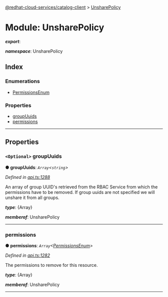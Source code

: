 [@redhat-cloud-services/catalog-client](../README.md) > [UnsharePolicy](../modules/unsharepolicy.md)

# Module: UnsharePolicy

*__export__*: 

*__namespace__*: UnsharePolicy

## Index

### Enumerations

* [PermissionsEnum](../enums/unsharepolicy.permissionsenum.md)

### Properties

* [groupUuids](unsharepolicy.md#groupuuids)
* [permissions](unsharepolicy.md#permissions)

---

## Properties

<a id="groupuuids"></a>

### `<Optional>` groupUuids

**● groupUuids**: *`Array`<`string`>*

*Defined in [api.ts:1288](https://github.com/karelhala/javascript-clients/blob/master/packages/catalog/api.ts#L1288)*

An array of group UUID's retrieved from the RBAC Service from which the permissions have to be removed. If group uuids are not specified we will unshare it from all groups.

*__type__*: {Array}

*__memberof__*: UnsharePolicy

___
<a id="permissions"></a>

###  permissions

**● permissions**: *`Array`<[PermissionsEnum](../enums/unsharepolicy.permissionsenum.md)>*

*Defined in [api.ts:1282](https://github.com/karelhala/javascript-clients/blob/master/packages/catalog/api.ts#L1282)*

The permissions to remove for this resource.

*__type__*: {Array}

*__memberof__*: UnsharePolicy

___

